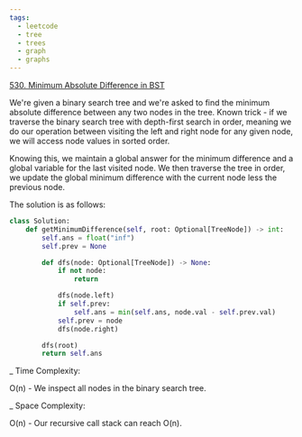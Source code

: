 ```yaml
---
tags:
  - leetcode
  - tree
  - trees
  - graph
  - graphs
---
```


<a href="https://leetcode.com/problems/minimum-absolute-difference-in-bst/">
530. Minimum Absolute Difference in BST</a>

We're given a binary search tree and we're asked to find the minimum absolute
difference between any two nodes in the tree. Known trick - if we traverse the
binary search tree with depth-first search in order, meaning we do our operation
between visiting the left and right node for any given node, we will access node
values in sorted order.

Knowing this, we maintain a global answer for the minimum difference and a
global variable for the last visited node. We then traverse the tree in order,
we update the global minimum difference with the current node less the previous
node.

The solution is as follows:

```python
class Solution:
    def getMinimumDifference(self, root: Optional[TreeNode]) -> int:
        self.ans = float("inf")
        self.prev = None

        def dfs(node: Optional[TreeNode]) -> None:
            if not node:
                return

            dfs(node.left)
            if self.prev:
                self.ans = min(self.ans, node.val - self.prev.val)
            self.prev = node
            dfs(node.right)

        dfs(root)
        return self.ans
```

\_ Time Complexity:

O(n) - We inspect all nodes in the binary search tree.

\_ Space Complexity:

O(n) - Our recursive call stack can reach O(n).
